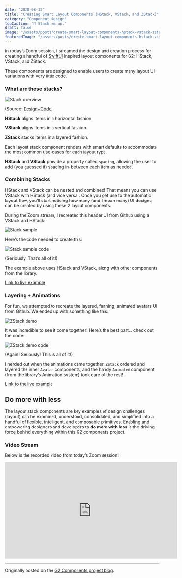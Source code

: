 ```yaml
---
date: "2020-08-12"
title: "Creating Smart Layout Components (HStack, VStack, and ZStack)"
category: "Component Design"
topCaption: "🥞 Stack em up."
draft: false
image: "/assets/posts/create-smart-layout-components-hstack-vstack-zstack/featured.png"
featuredImage: "/assets/posts/create-smart-layout-components-hstack-vstack-zstack/featured.png"
---
```


In today’s Zoom session, I streamed the design and creation process for creating a handful of [SwiftUI](https://developer.apple.com/xcode/swiftui/) inspired layout components for G2: HStack, VStack, and ZStack.

These components are designed to enable users to create many layout UI variations with very little code.

<!-- more -->

### What are these stacks?

![Stack overview](/assets/posts/create-smart-layout-components-hstack-vstack-zstack/stack-overview.jpg)

(Source: [Design+Code](https://designcode.io/swiftui-course))

**HStack** aligns items in a horizontal fashion.

**VStack** aligns items in a vertical fashion.

**ZStack** stacks items in a layered fashion.

Each layout stack component renders with smart defaults to accommodate the most common use-cases for each layout type.

**HStack** and **VStack** provide a property called `spacing`, allowing the user to add (you guessed it) spacing in-between each item as needed.

### Combining Stacks

HStack and VStack can be nested and combined! That means you can use VStack with HStack (and vice versa). Once you get use to the automatic layout flow, you’ll start noticing how many (and I mean many) UI designs can be created by using these 2 layout components.

During the Zoom stream, I recreated this header UI from Github using a VStack and HStack:

![Stack sample](/assets/posts/create-smart-layout-components-hstack-vstack-zstack/stack-sample.png)

Here’s the code needed to create this:

![Stack sample code](/assets/posts/create-smart-layout-components-hstack-vstack-zstack/stack-sample-code.png)

(Seriously! That’s all of it!)

The example above uses HStack and VStack, along with other components from the library.

[Link to live example](https://g2-components.xyz/iframe.html?id=components-vstack--default&viewMode=story)

### Layering + Animations

For fun, we attempted to recreate the layered, fanning, animated avatars UI from Github. We ended up with something like this:

![ZStack demo](/assets/posts/create-smart-layout-components-hstack-vstack-zstack/zstack-demo.gif)

It was incredible to see it come together! Here’s the best part… check out the code:

![ZStack demo code](/assets/posts/create-smart-layout-components-hstack-vstack-zstack/zstack-demo-code.png)

(Again! Seriously! This is all of it!)

I nerded out when the animations came together. `ZStack` ordered and layered the inner `Avatar` components, and the handy `Animated` component (from the library’s Animation system) took care of the rest!

[Link to the live example](https://g2-components.xyz/iframe.html?id=components-zstack--default&viewMode=story)

## Do more with less

The layout stack components are key examples of design challenges (layout) can be examined, understood, consolidated, and simplified into a handful of flexible, intelligent, and composable primitives. Enabling and empowering designers and developers to **do more with less** is the driving force behind everything within this G2 components project.

### Video Stream

Below is the recorded video from today’s Zoom session!

<iframe width="560" height="315" src="https://www.youtube.com/embed/Mess-OazwTg" frameborder="0" allow="accelerometer; autoplay; clipboard-write; encrypted-media; gyroscope; picture-in-picture" allowfullscreen></iframe>

---

Originally posted on the [G2 Components project blog](https://g2components.wordpress.com/2020/08/12/creating-smart-layout-components-hstack-vstack-and-zstack/).
